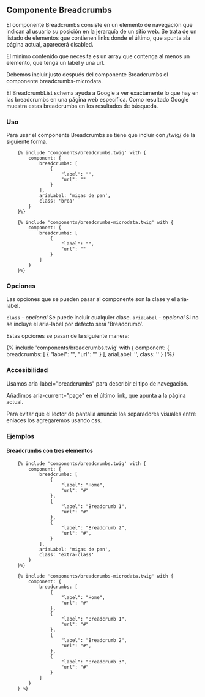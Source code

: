 ## Componente Breadcrumbs
El componente Breadcrumbs consiste en un elemento de navegación que indican al usuario su posición en la jerarquía de un sitio web. Se trata de un listado de elementos que contienen links donde el último, que apunta ala página actual, aparecerá disabled.

El mínimo contenido que necesita es un array que contenga al menos un elemento, que tenga un label y una url.

Debemos incluir justo después del componente Breadcrumbs el componente breadcrumbs-microdata.

El BreadcrumbList schema ayuda a Google a ver exactamente lo que hay en las breadcrumbs en una página web específica. Como resultado Google muestra estas breadcrumbs en los resultados de búsqueda.

### Uso
Para usar el componente Breadcrumbs se tiene que incluir con /twig/ de la siguiente forma.

```
    {% include 'components/breadcrumbs.twig' with {
        component: {
            breadcrumbs: [
                {
                    "label": "",
                    "url": ""
                }
            ],
            ariaLabel: 'migas de pan',
            class: 'brea'
        }
    }%}

    {% include 'components/breadcrumbs-microdata.twig' with {
        component: {
            breadcrumbs: [
                {
                    "label": "",
                    "url": ""
                }
            ]
        }
    }%}
```

### Opciones
Las opciones que se pueden pasar al componente son la clase y el aria-label.

`class` - *opcional* Se puede incluir cualquier clase.
`ariaLabel` - *opcional* Si no se incluye el aria-label por defecto será 'Breadcrumb'.

Estas opciones se pasan de la siguiente manera:

{% include 'components/breadcrumbs.twig' with {
    component: {
        breadcrumbs: [
            {
                "label": "",
                "url": ""
            }
        ],
        ariaLabel: '',
        class: ''
    }
}%}

### Accesibilidad
Usamos aria-label="breadcrumbs" para describir el tipo de navegación.

Añadimos aria-current="page" en el último link, que apunta a la página actual.

Para evitar que el lector de pantalla anuncie los separadores visuales entre enlaces los agregaremos usando css.

### Ejemplos
#### Breadcrumbs con tres elementos
```
    {% include 'components/breadcrumbs.twig' with {
        component: {
            breadcrumbs: [
                {
                    "label": "Home",
                    "url": "#"
                },
                {
                    "label": "Breadcrumb 1",
                    "url": "#"
                },
                {
                    "label": "Breadcrumb 2",
                    "url": "#",
                }
            ],
            ariaLabel: 'migas de pan',
            class: 'extra-class'
        }
    }%}

    {% include 'components/breadcrumbs-microdata.twig' with {
        component: {
            breadcrumbs: [
                {
                    "label": "Home",
                    "url": "#"
                },
                {
                    "label": "Breadcrumb 1",
                    "url": "#"
                },
                {
                    "label": "Breadcrumb 2",
                    "url": "#",
                },
                {
                    "label": "Breadcrumb 3",
                    "url": "#"
                }
            ]
        }
    } %}
```
